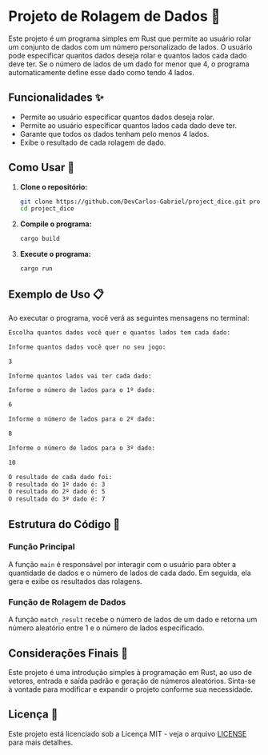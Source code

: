 # Projeto de Rolagem de Dados 🎲

Este projeto é um programa simples em Rust que permite ao usuário rolar um conjunto de dados com um número personalizado de lados. O usuário pode especificar quantos dados deseja rolar e quantos lados cada dado deve ter. Se o número de lados de um dado for menor que 4, o programa automaticamente define esse dado como tendo 4 lados.

## Funcionalidades ✨

- Permite ao usuário especificar quantos dados deseja rolar.
- Permite ao usuário especificar quantos lados cada dado deve ter.
- Garante que todos os dados tenham pelo menos 4 lados.
- Exibe o resultado de cada rolagem de dado.

## Como Usar 🚀

1. **Clone o repositório:**
    ```sh
    git clone https://github.com/DevCarlos-Gabriel/project_dice.git project_dice
    cd project_dice
    ```

2. **Compile o programa:**
    ```sh
    cargo build
    ```

3. **Execute o programa:**
    ```sh
    cargo run
    ```

## Exemplo de Uso 📋

Ao executar o programa, você verá as seguintes mensagens no terminal:

```sh
Escolha quantos dados você quer e quantos lados tem cada dado:

Informe quantos dados você quer no seu jogo:

3

Informe quantos lados vai ter cada dado:

Informe o número de lados para o 1º dado:

6

Informe o número de lados para o 2º dado:

8

Informe o número de lados para o 3º dado:

10

O resultado de cada dado foi:
O resultado do 1º dado é: 3
O resultado do 2º dado é: 5
O resultado do 3º dado é: 7
```

## Estrutura do Código 📂

### Função Principal

A função `main` é responsável por interagir com o usuário para obter a quantidade de dados e o número de lados de cada dado. Em seguida, ela gera e exibe os resultados das rolagens.

### Função de Rolagem de Dados

A função `match_result` recebe o número de lados de um dado e retorna um número aleatório entre 1 e o número de lados especificado.

## Considerações Finais 📝

Este projeto é uma introdução simples à programação em Rust, ao uso de vetores, entrada e saída padrão e geração de números aleatórios. Sinta-se à vontade para modificar e expandir o projeto conforme sua necessidade.

## Licença 📄

Este projeto está licenciado sob a Licença MIT - veja o arquivo [LICENSE](https://github.com/DevCarlos-Gabriel/project_dice/blob/main/LICENSE) para mais detalhes.
